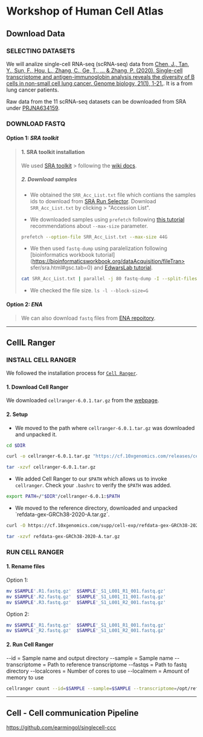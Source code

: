 # Workshop of Human Cell Atlas

## Download Data

### SELECTING DATASETS

We will analize single-cell RNA-seq (scRNA-seq) data from [Chen, J., Tan, Y., Sun, F., Hou, L., Zhang, C., Ge, T., ... & Zhang, P. (2020). Single-cell transcriptome and antigen-immunoglobin analysis reveals the diversity of B cells in non-small cell lung cancer. Genome biology, 21(1), 1-21.](https://genomebiology.biomedcentral.com/articles/10.1186/s13059-020-02064-6). It is a from lung cancer patients. 

Raw data from the 11 scRNA-seq datasets can be downloaded from SRA under [PRJNA634159](https://www.ncbi.nlm.nih.gov/sra/PRJNA634159).


### DOWNLOAD FASTQ

#### **Option 1**: *SRA toolkit*
 
> #### 1. SRA toolkit installation 
> 
> We used [SRA toolkit](https://www.ncbi.nlm.nih.gov/sra/docs/sradownload/) > following the [wiki docs](https://github.com/ncbi/sra-tools/wiki).
> 
> ##### 2. Download samples  
> 
> 
> - We obtained the `SRR_Acc_List.txt` file which contians the samples ids to download from [SRA Run Selector](https://www.ncbi.nlm.nih.gov/Traces/study/?query_key=3&WebEnv=MCID_6081c0ecac031921e63d4573&o=acc_s%3Aa). 
> Download `SRR_Acc_List.txt` by clicking > "Accession List".
> 
> - We downloaded samples using `prefetch` following [this tutorial](https://erilu.github.io/python-fastq-downloader/) recommendations  about `--max-size` parameter. 
> 
> ```bash
> prefetch --option-file SRR_Acc_List.txt --max-size 44G
> ```
> 
> - We then used `fastq-dump` using paralelization following [bioinformatics workbook tutorial](https://bioinformaticsworkbook.org/dataAcquisition/fileTran> sfer/sra.html#gsc.tab=0) and [EdwarsLab tutorial](https://edwards.sdsu.edu/research/fastq-dump/). 
> 
> ```bash
> cat SRR_Acc_List.txt | parallel -j 80 fastq-dump -I --split-files --skip-technical > --readids --dumpbase --clip --split-3 --gzip --outdir out/ {}
> ```
>
> - We checked the file size. `ls -l --block-size=G`

#### **Option 2**: *ENA*

> We can also download `fastq` files from [ENA repoitory](https://www.ebi.ac.uk/ena/browser/view/PRJNA634159). 



---

## CellL Ranger

### INSTALL CELL RANGER

We followed the installation process for [`Cell Ranger`](https://support.10xgenomics.com/single-cell-gene-expression/software/pipelines/latest/installation).

#### 1. Download Cell Ranger

We downloaded `cellranger-6.0.1.tar.gz` from the [webpage](https://support.10xgenomics.com/single-cell-gene-expression/software/downloads/latest).

#### 2. Setup

- We moved to the path where `cellranger-6.0.1.tar.gz` was downloaded and unpacked it. 

```bash
cd $DIR

curl -o cellranger-6.0.1.tar.gz "https://cf.10xgenomics.com/releases/cell-exp/cellranger-6.0.1.tar.gz?Expires=1619089443&Policy=eyJTdGF0ZW1lbnQiOlt7IlJlc291cmNlIjoiaHR0cHM6Ly9jZi4xMHhnZW5vbWljcy5jb20vcmVsZWFzZXMvY2VsbC1leHAvY2VsbHJhbmdlci02LjAuMS50YXIuZ3oiLCJDb25kaXRpb24iOnsiRGF0ZUxlc3NUaGFuIjp7IkFXUzpFcG9jaFRpbWUiOjE2MTkwODk0NDN9fX1dfQ__&Signature=b8LF05IxnJuHM-vX5Ljv7QTUApgW~MvXtABCH8DpuATXkyVsLuQCVqAYKBS5wFZpZ5o2KPFtRhSv63~X7vJfnMTGsynLHUC3A-KEQQBnert8bKCMQqoUUMbsC3wz8LFRB3NYyFvbdRYrPnrPSwhbtozDbrMb3DYlZr9ZuCTIqNYSkXzASsKkoBbwBR-Jc9rGZsDpAH1tfVa~02pRus4~K3CGR-UHkQxhhSoadjjyH3C2kNU-NVEGA~D5moos9v3iUX28H72sq0Q5atXJIkynyzoQE0M-rRbbZbY6CHAV0Ld0DGcMMZmpPUqEOoD9zcD7cXi12ncWcV0-NkZgEDluNA__&Key-Pair-Id=APKAI7S6A5RYOXBWRPDA"

tar -xzvf cellranger-6.0.1.tar.gz
```

- We added Cell Ranger to our `$PATH` which allows us to invoke `cellranger`. Check your `.bashrc` to verify the `$PATH` was added. 

```bash
export PATH=/"$DIR"/cellranger-6.0.1:$PATH
```

- We moved to the reference directory, downloaded and unpacked `refdata-gex-GRCh38-2020-A.tar.gz´.

```bash
curl -O https://cf.10xgenomics.com/supp/cell-exp/refdata-gex-GRCh38-2020-A.tar.gz

tar -xzvf refdata-gex-GRCh38-2020-A.tar.gz

```

### RUN CELL RANGER

#### 1. Rename files

Option 1:

```bash
mv $SAMPLE'.R1.fastq.gz'  $SAMPLE'_S1_L001_R1_001.fastq.gz'
mv $SAMPLE'.R2.fastq.gz'  $SAMPLE'_S1_L001_I1_001.fastq.gz'
mv $SAMPLE'.R3.fastq.gz'  $SAMPLE'_S1_L001_R2_001.fastq.gz'
````

Option 2:

```bash
mv $SAMPLE'_R1.fastq.gz'  $SAMPLE'_S1_L001_R1_001.fastq.gz'
mv $SAMPLE'_R2.fastq.gz'  $SAMPLE'_S1_L001_R2_001.fastq.gz'
````


#### 2. Run Cell Ranger

--id = Sample name and output directory
--sample = Sample name
--transcriptome = Path to reference transcriptome
--fastqs = Path to fastq directory
--localcores = Number of cores to use
--localmem = Amount of memory to use

```bash
cellranger count --id=$SAMPLE --sample=$SAMPLE --transcriptome=/opt/refdata-gex-GRCh38-2020-A --fastqs=fastqs/$SAMPLE --localcores=50 --localmem=300
````

---

## Cell - Cell communication Pipeline 

https://github.com/earmingol/singlecell-ccc



